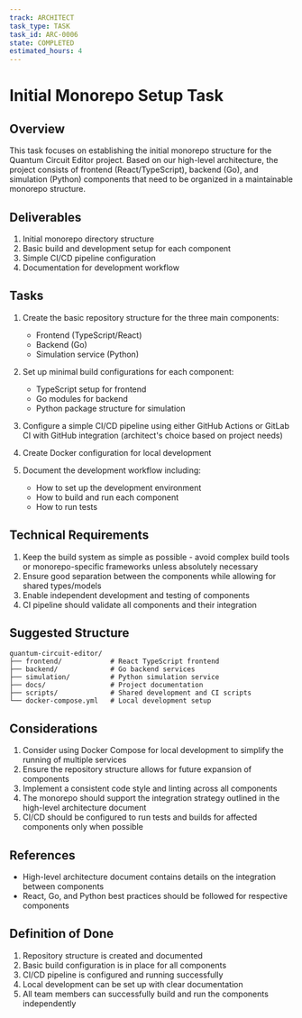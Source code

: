 ```yaml
---
track: ARCHITECT
task_type: TASK
task_id: ARC-0006
state: COMPLETED
estimated_hours: 4
---
```


# Initial Monorepo Setup Task

## Overview

This task focuses on establishing the initial monorepo structure for the Quantum Circuit Editor project. Based on our high-level architecture, the project consists of frontend (React/TypeScript), backend (Go), and simulation (Python) components that need to be organized in a maintainable monorepo structure.

## Deliverables

1. Initial monorepo directory structure
2. Basic build and development setup for each component
3. Simple CI/CD pipeline configuration
4. Documentation for development workflow

## Tasks

1. Create the basic repository structure for the three main components:
   - Frontend (TypeScript/React)
   - Backend (Go)
   - Simulation service (Python)

2. Set up minimal build configurations for each component:
   - TypeScript setup for frontend
   - Go modules for backend
   - Python package structure for simulation

3. Configure a simple CI/CD pipeline using either GitHub Actions or GitLab CI with GitHub integration (architect's choice based on project needs)

4. Create Docker configuration for local development

5. Document the development workflow including:
   - How to set up the development environment
   - How to build and run each component
   - How to run tests

## Technical Requirements

1. Keep the build system as simple as possible - avoid complex build tools or monorepo-specific frameworks unless absolutely necessary
2. Ensure good separation between the components while allowing for shared types/models
3. Enable independent development and testing of components
4. CI pipeline should validate all components and their integration

## Suggested Structure

```
quantum-circuit-editor/
├── frontend/            # React TypeScript frontend
├── backend/             # Go backend services
├── simulation/          # Python simulation service
├── docs/                # Project documentation
├── scripts/             # Shared development and CI scripts
└── docker-compose.yml   # Local development setup
```

## Considerations

1. Consider using Docker Compose for local development to simplify the running of multiple services
2. Ensure the repository structure allows for future expansion of components
3. Implement a consistent code style and linting across all components
4. The monorepo should support the integration strategy outlined in the high-level architecture document
5. CI/CD should be configured to run tests and builds for affected components only when possible

## References

- High-level architecture document contains details on the integration between components
- React, Go, and Python best practices should be followed for respective components

## Definition of Done

1. Repository structure is created and documented
2. Basic build configuration is in place for all components
3. CI/CD pipeline is configured and running successfully
4. Local development can be set up with clear documentation
5. All team members can successfully build and run the components independently
